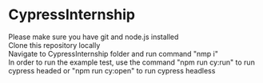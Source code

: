 # CypressInternship

Please make sure you have git and node.js installed<br>
Clone this repository locally<br>
Navigate to CypressInternship folder and run command "nmp i"<br>
In order to run the example test, use the command "npm run cy:run" to run cypress headed or "npm run cy:open" to run cypress headless<br>

